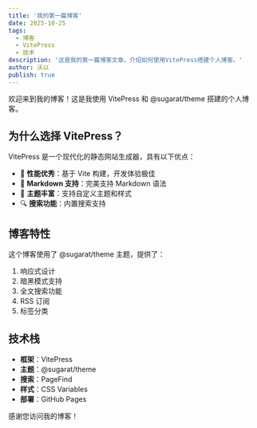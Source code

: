 ```yaml
---
title: '我的第一篇博客'
date: 2025-10-25
tags:
  - 博客
  - VitePress
  - 技术
description: '这是我的第一篇博客文章，介绍如何使用VitePress搭建个人博客。'
author: 沃以
publish: true
---
```


欢迎来到我的博客！这是我使用 VitePress 和 @sugarat/theme 搭建的个人博客。

## 为什么选择 VitePress？

VitePress 是一个现代化的静态网站生成器，具有以下优点：

- 🚀 **性能优秀**：基于 Vite 构建，开发体验极佳
- 📝 **Markdown 支持**：完美支持 Markdown 语法
- 🎨 **主题丰富**：支持自定义主题和样式
- 🔍 **搜索功能**：内置搜索支持

## 博客特性

这个博客使用了 @sugarat/theme 主题，提供了：

1. 响应式设计
2. 暗黑模式支持
3. 全文搜索功能
4. RSS 订阅
5. 标签分类

## 技术栈

- **框架**：VitePress
- **主题**：@sugarat/theme
- **搜索**：PageFind
- **样式**：CSS Variables
- **部署**：GitHub Pages

感谢您访问我的博客！
